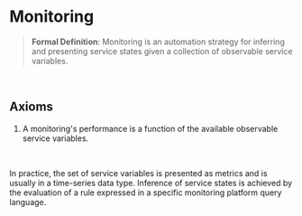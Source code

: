 # Monitoring
> **Formal Definition**: Monitoring is an automation strategy for inferring and presenting service states given a collection of observable service variables.
<br/>

## Axioms

1. A monitoring's performance is a function of the available observable service variables.
<br/>

In practice, the set of service variables is presented as metrics and is usually in a time-series data type. Inference of service states is achieved by the evaluation of a rule expressed in a specific monitoring platform query language.
<br/>
